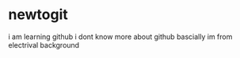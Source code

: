 # newtogit
i am learning github i dont know more about github bascially im from electrival background
